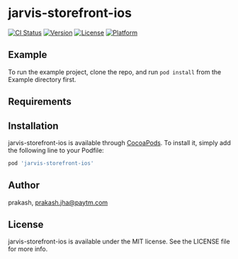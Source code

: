 # jarvis-storefront-ios

[![CI Status](https://img.shields.io/travis/prakash/jarvis-storefront-ios.svg?style=flat)](https://travis-ci.org/prakash/jarvis-storefront-ios)
[![Version](https://img.shields.io/cocoapods/v/jarvis-storefront-ios.svg?style=flat)](https://cocoapods.org/pods/jarvis-storefront-ios)
[![License](https://img.shields.io/cocoapods/l/jarvis-storefront-ios.svg?style=flat)](https://cocoapods.org/pods/jarvis-storefront-ios)
[![Platform](https://img.shields.io/cocoapods/p/jarvis-storefront-ios.svg?style=flat)](https://cocoapods.org/pods/jarvis-storefront-ios)

## Example

To run the example project, clone the repo, and run `pod install` from the Example directory first.

## Requirements

## Installation

jarvis-storefront-ios is available through [CocoaPods](https://cocoapods.org). To install
it, simply add the following line to your Podfile:

```ruby
pod 'jarvis-storefront-ios'
```

## Author

prakash, prakash.jha@paytm.com

## License

jarvis-storefront-ios is available under the MIT license. See the LICENSE file for more info.
